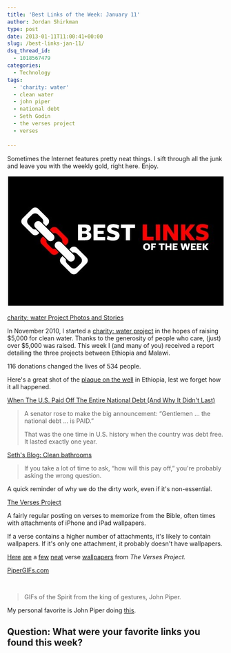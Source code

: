 ```yaml
---
title: 'Best Links of the Week: January 11'
author: Jordan Shirkman
type: post
date: 2013-01-11T11:00:41+00:00
slug: /best-links-jan-11/
dsq_thread_id:
  - 1018567479
categories:
  - Technology
tags:
  - 'charity: water'
  - clean water
  - john piper
  - national debt
  - Seth Godin
  - the verses project
  - verses

---
```

<!--?xml version="1.0" encoding="UTF-8" standalone="no"?-->

Sometimes the Internet features pretty neat things. I sift through all the junk and leave you with the weekly gold, right here. Enjoy.

![Image](/static/images/Screen-Shot-2013-01-13-at-11.58.58-AM.jpeg) 

[charity: water Project Photos and Stories](http://mycharitywater.org/p/myprojects?member_id=47426)

In November 2010, I started a [charity: water project](http://mycharitywater.com/jshirk) in the hopes of raising $5,000 for clean water. Thanks to the generosity of people who care, (just) over $5,000 was raised. This week I (and many of you) received a report detailing the three projects between Ethiopia and Malawi.

116 donations changed the lives of 534 people.

Here's a great shot of the [plaque on the well](http://www.mycharitywater.org/p/myprojectsview?project_id=ET.GOH.Q1.11.083.584&campaign_id=9821&img=8052/8123071365_ccb405de2f_b.jpg#click_project-gallery-1) in Ethiopia, lest we forget how it all happened.<!--more-->

[When The U.S. Paid Off The Entire National Debt (And Why It Didn't Last)](http://www.npr.org/blogs/money/2011/04/15/135423586/when-the-u-s-paid-off-the-entire-national-debt-and-why-it-didnt-last)

> A senator rose to make the big announcement: &#8220;Gentlemen &#8230; the national debt &#8230; is PAID.&#8221;
> 
> That was the one time in U.S. history when the country was debt free. It lasted exactly one year.

[Seth's Blog: Clean bathrooms](http://sethgodin.typepad.com/seths_blog/2013/01/clean-bathrooms.html)

> If you take a lot of time to ask, &#8220;how will this pay off,&#8221; you're probably asking the wrong question.

A quick reminder of why we do the dirty work, even if it's non-essential.

[The Verses Project](http://theversesproject.com)

A fairly regular posting on verses to memorize from the Bible, often times with attachments of iPhone and iPad wallpapers.

If a verse contains a higher number of attachments, it's likely to contain wallpapers. If it's only one attachment, it probably doesn't have wallpapers.

[Here](http://theversesproject.com/verses/58) [are](http://theversesproject.com/verses/59) a [few](http://theversesproject.com/verses/61) [neat](http://theversesproject.com/verses/55) verse [wallpapers](http://theversesproject.com/verses/49) from _The Verses Project._

[PiperGIFs.com](http://PiperGIFs.com)

&nbsp;

> GIFs of the Spirit from the king of gestures, John Piper.

My personal favorite is John Piper doing [this](http://pipergifs.com/post/34358257505/demons-are-short-punch-dem-like-dis).

## Question: What were your favorite links you found this week?
